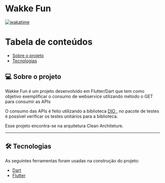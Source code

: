 # Wakke Fun

[![wakatime](https://wakatime.com/badge/user/6ee6eb5e-5e1e-4472-8f69-a5496b25fd3c/project/e9772238-cb01-4ade-a7a0-81e51efa57d1.svg)](https://wakatime.com/badge/user/6ee6eb5e-5e1e-4472-8f69-a5496b25fd3c/project/e9772238-cb01-4ade-a7a0-81e51efa57d1)

Tabela de conteúdos
=================
<!--ts-->
* [Sobre o projeto](#-sobre-o-projeto)
* [Tecnologias](#-tecnologias)
<!--te-->


## 💻 Sobre o projeto

<p>

Wakke Fun é um projeto desenvolvido em Flutter/Dart que tem como objetivo exemplificar o consumo de webservice utilizando método o GET para consumir as APIs <span> 
<p>O consumo das APIs é feito utilizando a biblioteca <span> <a href="https://pub.dev/packages/dio"> DIO </a> </span>, no pacote de testes é possível verificar os testes unitários para a biblioteca.</p> 
<p>Esse projeto encontra-se na arquitetura Clean Architeture.

---
## 🛠 Tecnologias

As seguintes ferramentas foram usadas na construção do projeto:

- [Dart](https://dart.dev)
- [Flutter](https://flutter.dev/)
